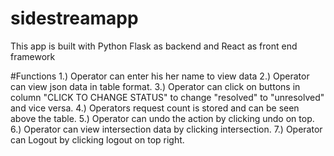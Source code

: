 # sidestreamapp
This app is built with Python Flask as backend and React as front end framework

#Functions
1.) Operator can enter his her name to view data
2.) Operator can view json data in table format.
3.) Operator can click on buttons in column "CLICK TO CHANGE STATUS" to change "resolved" to "unresolved" and vice versa.
4.) Operators request count is stored and can be seen above the table.
5.) Operator can undo the action by clicking undo on top.
6.) Operator can view intersection data by clicking intersection.
7.) Operator can Logout by clicking logout on top right.
